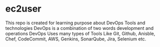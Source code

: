 # ec2user
This repo is created for learning purpose 
about DevOps Tools and technologies
DevOps is a combination of two words development and operations
DevOps Uses many types of Tools
Like Git, Github, Anisble, Chef, CodeCommit, AWS, Genkins, SonarQube, Jira, Selenium etc.
